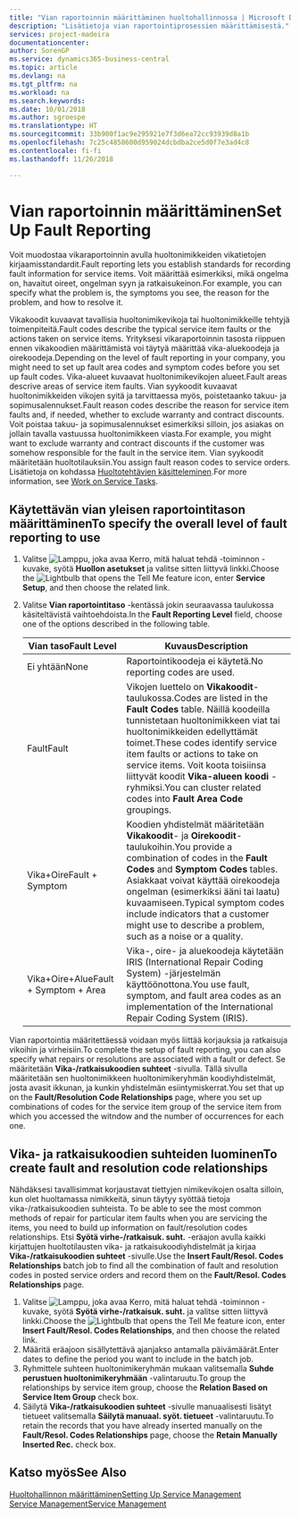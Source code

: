```yaml
---
title: "Vian raportoinnin määrittäminen huoltohallinnossa | Microsoft Docs"
description: "Lisätietoja vian raportointiprosessien määrittämisestä."
services: project-madeira
documentationcenter: 
author: SorenGP
ms.service: dynamics365-business-central
ms.topic: article
ms.devlang: na
ms.tgt_pltfrm: na
ms.workload: na
ms.search.keywords: 
ms.date: 10/01/2018
ms.author: sgroespe
ms.translationtype: HT
ms.sourcegitcommit: 33b900f1ac9e295921e7f3d6ea72cc93939d8a1b
ms.openlocfilehash: 7c25c4858600d959024dcbdba2ce5d0f7e3ad4c8
ms.contentlocale: fi-fi
ms.lasthandoff: 11/26/2018

---
```


# <a name="set-up-fault-reporting"></a><span data-ttu-id="76cce-103">Vian raportoinnin määrittäminen</span><span class="sxs-lookup"><span data-stu-id="76cce-103">Set Up Fault Reporting</span></span>
<span data-ttu-id="76cce-104">Voit muodostaa vikaraportoinnin avulla huoltonimikkeiden vikatietojen kirjaamisstandardit.</span><span class="sxs-lookup"><span data-stu-id="76cce-104">Fault reporting lets you establish standards for recording fault information for service items.</span></span> <span data-ttu-id="76cce-105">Voit määrittää esimerkiksi, mikä ongelma on, havaitut oireet, ongelman syyn ja ratkaisukeinon.</span><span class="sxs-lookup"><span data-stu-id="76cce-105">For example, you can specify what the problem is, the symptoms you see, the reason for the problem, and how to resolve it.</span></span>  

<span data-ttu-id="76cce-106">Vikakoodit kuvaavat tavallisia huoltonimikevikoja tai huoltonimikkeille tehtyjä toimenpiteitä.</span><span class="sxs-lookup"><span data-stu-id="76cce-106">Fault codes describe the typical service item faults or the actions taken on service items.</span></span> <span data-ttu-id="76cce-107">Yrityksesi vikaraportoinnin tasosta riippuen ennen vikakoodien määrittämistä voi täytyä määrittää vika-aluekoodeja ja oirekoodeja.</span><span class="sxs-lookup"><span data-stu-id="76cce-107">Depending on the level of fault reporting in your company, you might need to set up fault area codes and symptom codes before you set up fault codes.</span></span> <span data-ttu-id="76cce-108">Vika-alueet kuvaavat huoltonimikevikojen alueet.</span><span class="sxs-lookup"><span data-stu-id="76cce-108">Fault areas descrive areas of service item faults.</span></span> <span data-ttu-id="76cce-109">Vian syykoodit kuvaavat huoltonimikkeiden vikojen syitä ja tarvittaessa myös, poistetaanko takuu- ja sopimusalennukset.</span><span class="sxs-lookup"><span data-stu-id="76cce-109">Fault reason codes describe the reason for service item faults and, if needed, whether to exclude warranty and contract discounts.</span></span> <span data-ttu-id="76cce-110">Voit poistaa takuu- ja sopimusalennukset esimerkiksi silloin, jos asiakas on jollain tavalla vastuussa huoltonimikkeen viasta.</span><span class="sxs-lookup"><span data-stu-id="76cce-110">For example, you might want to exclude warranty and contract discounts if the customer was somehow responsible for the fault in the service item.</span></span> <span data-ttu-id="76cce-111">Vian syykoodit määritetään huoltotilauksiin.</span><span class="sxs-lookup"><span data-stu-id="76cce-111">You assign fault reason codes to service orders.</span></span> <span data-ttu-id="76cce-112">Lisätietoja on kohdassa [Huoltotehtävien käsitteleminen](service-how-to-work-on-service-tasks.md).</span><span class="sxs-lookup"><span data-stu-id="76cce-112">For more information, see [Work on Service Tasks](service-how-to-work-on-service-tasks.md).</span></span>  

## <a name="to-specify-the-overall-level-of-fault-reporting-to-use"></a><span data-ttu-id="76cce-113">Käytettävän vian yleisen raportointitason määrittäminen</span><span class="sxs-lookup"><span data-stu-id="76cce-113">To specify the overall level of fault reporting to use</span></span>
1. <span data-ttu-id="76cce-114">Valitse ![Lamppu, joka avaa Kerro, mitä haluat tehdä -toiminnon](media/ui-search/search_small.png "Kerro, mitä haluat tehdä") -kuvake, syötä **Huollon asetukset** ja valitse sitten liittyvä linkki.</span><span class="sxs-lookup"><span data-stu-id="76cce-114">Choose the ![Lightbulb that opens the Tell Me feature](media/ui-search/search_small.png "Tell me what you want to do") icon, enter **Service Setup**, and then choose the related link.</span></span>
2. <span data-ttu-id="76cce-115">Valitse **Vian raportointitaso** -kentässä jokin seuraavassa taulukossa käsiteltävistä vaihtoehdoista.</span><span class="sxs-lookup"><span data-stu-id="76cce-115">In the **Fault Reporting Level** field, choose one of the options described in the following table.</span></span>  

    |<span data-ttu-id="76cce-116">**Vian taso**</span><span class="sxs-lookup"><span data-stu-id="76cce-116">**Fault Level**</span></span>|<span data-ttu-id="76cce-117">**Kuvaus**</span><span class="sxs-lookup"><span data-stu-id="76cce-117">**Description**</span></span>|  
    |------------|-------------|  
    |<span data-ttu-id="76cce-118">Ei yhtään</span><span class="sxs-lookup"><span data-stu-id="76cce-118">None</span></span> | <span data-ttu-id="76cce-119">Raportointikoodeja ei käytetä.</span><span class="sxs-lookup"><span data-stu-id="76cce-119">No reporting codes are used.</span></span>|  
    |<span data-ttu-id="76cce-120">Fault</span><span class="sxs-lookup"><span data-stu-id="76cce-120">Fault</span></span> | <span data-ttu-id="76cce-121">Vikojen luettelo on **Vikakoodit**-taulukossa.</span><span class="sxs-lookup"><span data-stu-id="76cce-121">Codes are listed in the **Fault Codes** table.</span></span> <span data-ttu-id="76cce-122">Näillä koodeilla tunnistetaan huoltonimikkeen viat tai huoltonimikkeiden edellyttämät toimet.</span><span class="sxs-lookup"><span data-stu-id="76cce-122">These codes identify service item faults or actions to take on service items.</span></span> <span data-ttu-id="76cce-123">Voit koota toisiinsa liittyvät koodit **Vika-alueen koodi** -ryhmiksi.</span><span class="sxs-lookup"><span data-stu-id="76cce-123">You can cluster related codes into **Fault Area Code** groupings.</span></span>|  
    |<span data-ttu-id="76cce-124">Vika+Oire</span><span class="sxs-lookup"><span data-stu-id="76cce-124">Fault + Symptom</span></span> | <span data-ttu-id="76cce-125">Koodien yhdistelmät määritetään **Vikakoodit**- ja **Oirekoodit**-taulukoihin.</span><span class="sxs-lookup"><span data-stu-id="76cce-125">You provide a combination of codes in the **Fault Codes** and **Symptom Codes** tables.</span></span> <span data-ttu-id="76cce-126">Asiakkaat voivat käyttää oirekoodeja ongelman (esimerkiksi ääni tai laatu) kuvaamiseen.</span><span class="sxs-lookup"><span data-stu-id="76cce-126">Typical symptom codes include indicators that a customer might use to describe a problem, such as a noise or a quality.</span></span>|  
    |<span data-ttu-id="76cce-127">Vika+Oire+Alue</span><span class="sxs-lookup"><span data-stu-id="76cce-127">Fault + Symptom + Area</span></span> | <span data-ttu-id="76cce-128">Vika-, oire- ja aluekoodeja käytetään IRIS (International Repair Coding System) -järjestelmän käyttöönottona.</span><span class="sxs-lookup"><span data-stu-id="76cce-128">You use fault, symptom, and fault area codes as an implementation of the International Repair Coding System (IRIS).</span></span>|  

<span data-ttu-id="76cce-129">Vian raportointia määritettäessä voidaan myös liittää korjauksia ja ratkaisuja vikoihin ja virheisiin.</span><span class="sxs-lookup"><span data-stu-id="76cce-129">To complete the setup of fault reporting, you can also specify what repairs or resolutions are associated with a fault or defect.</span></span> <span data-ttu-id="76cce-130">Se määritetään **Vika-/ratkaisukoodien suhteet** -sivulla. Tällä sivulla määritetään sen huoltonimikkeen huoltonimikeryhmän koodiyhdistelmät, josta avasit ikkunan, ja kunkin yhdistelmän esiintymiskerrat.</span><span class="sxs-lookup"><span data-stu-id="76cce-130">You set that up on the **Fault/Resolution Code Relationships** page, where you set up combinations of codes for the service item group of the service item from which you accessed the witndow and the number of occurrences for each one.</span></span>

## <a name="to-create-fault-and-resolution-code-relationships"></a><span data-ttu-id="76cce-131">Vika- ja ratkaisukoodien suhteiden luominen</span><span class="sxs-lookup"><span data-stu-id="76cce-131">To create fault and resolution code relationships</span></span>
<span data-ttu-id="76cce-132"><!--this needs to go in a working with topic--> Nähdäksesi tavallisimmat korjaustavat tiettyjen nimikevikojen osalta silloin, kun olet huoltamassa nimikkeitä, sinun täytyy syöttää tietoja vika-/ratkaisukoodien suhteista.</span><span class="sxs-lookup"><span data-stu-id="76cce-132"><!--this needs to go in a working with topic--> To be able to see the most common methods of repair for particular item faults when you are servicing the items, you need to build up information on fault/resolution codes relationships.</span></span> <span data-ttu-id="76cce-133">Etsi **Syötä virhe-/ratkaisuk. suht.** -eräajon avulla kaikki kirjattujen huoltotilausten vika- ja ratkaisukoodiyhdistelmät ja kirjaa **Vika-/ratkaisukoodien suhteet** -sivulle.</span><span class="sxs-lookup"><span data-stu-id="76cce-133">Use the **Insert Fault/Resol. Codes Relationships** batch job to find all the combination of fault and resolution codes in posted service orders and record them on the **Fault/Resol. Codes Relationships** page.</span></span>

1. <span data-ttu-id="76cce-134">Valitse ![Lamppu, joka avaa Kerro, mitä haluat tehdä -toiminnon](media/ui-search/search_small.png "Kerro, mitä haluat tehdä") -kuvake, syötä **Syötä virhe-/ratkaisuk. suht.** ja valitse sitten liittyvä linkki.</span><span class="sxs-lookup"><span data-stu-id="76cce-134">Choose the ![Lightbulb that opens the Tell Me feature](media/ui-search/search_small.png "Tell me what you want to do") icon, enter **Insert Fault/Resol. Codes Relationships**, and then choose the related link.</span></span>  
2. <span data-ttu-id="76cce-135">Määritä eräajoon sisällytettävä ajanjakso antamalla päivämäärät.</span><span class="sxs-lookup"><span data-stu-id="76cce-135">Enter dates to define the period you want to include in the batch job.</span></span>  
3. <span data-ttu-id="76cce-136">Ryhmittele suhteen huoltonimikeryhmän mukaan valitsemalla **Suhde perustuen huoltonimikeryhmään** -valintaruutu.</span><span class="sxs-lookup"><span data-stu-id="76cce-136">To group the relationships by service item group, choose the **Relation Based on Service Item Group** check box.</span></span>  
4. <span data-ttu-id="76cce-137">Säilytä **Vika-/ratkaisukoodien suhteet** -sivulle manuaalisesti lisätyt tietueet valitsemalla **Säilytä manuaal. syöt. tietueet** -valintaruutu.</span><span class="sxs-lookup"><span data-stu-id="76cce-137">To retain the records that you have already inserted manually on the **Fault/Resol. Codes Relationships** page, choose the **Retain Manually Inserted Rec.** check box.</span></span>  

## <a name="see-also"></a><span data-ttu-id="76cce-138">Katso myös</span><span class="sxs-lookup"><span data-stu-id="76cce-138">See Also</span></span>
[<span data-ttu-id="76cce-139">Huoltohallinnon määrittäminen</span><span class="sxs-lookup"><span data-stu-id="76cce-139">Setting Up Service Management</span></span>](service-setup-service.md)  
[<span data-ttu-id="76cce-140">Service Management</span><span class="sxs-lookup"><span data-stu-id="76cce-140">Service Management</span></span>](service-service.md)  

